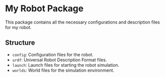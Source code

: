 # My Robot Package

This package contains all the necessary configurations and description files for my robot.

## Structure

- `config`: Configuration files for the robot.
- `urdf`: Universal Robot Description Format files.
- `launch`: Launch files for starting the robot simulation.
- `worlds`: World files for the simulation environment.